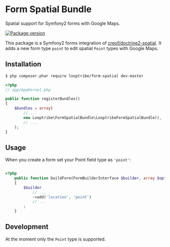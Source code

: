 Form Spatial Bundle
========================================================

Spatial support for Symfony2 forms with Google Maps.

[![Package version](https://img.shields.io/packagist/vpre/looptribe/form-spatial.svg?style=flat-square)](https://packagist.org/packages/looptribe/form-spatial)

This package is a Symfony2 forms integration of [creof/doctrine2-spatial](https://github.com/creof/doctrine2-spatial).
It adds a new form type `point` to edit spatial `Point` types with Google Maps.


## Installation
``` bash
$ php composer.phar require looptribe/form-spatial dev-master
```

``` php
<?php
// app/AppKernel.php

public function registerBundles()
{
    $bundles = array(
        // ...
        new Looptribe\FormSpatialBundle\LooptribeFormSpatialBundle(),
        // ...
    );
}
```

## Usage
When you create a form set your Point field type as `'point'`:
``` php

<?php
    public function buildForm(FormBuilderInterface $builder, array $options)
    {
        $builder
            // ...
            ->add('location', 'point')
            // ...
        ;
    }
```

## Development
At the moment only the `Point` type is supported.
